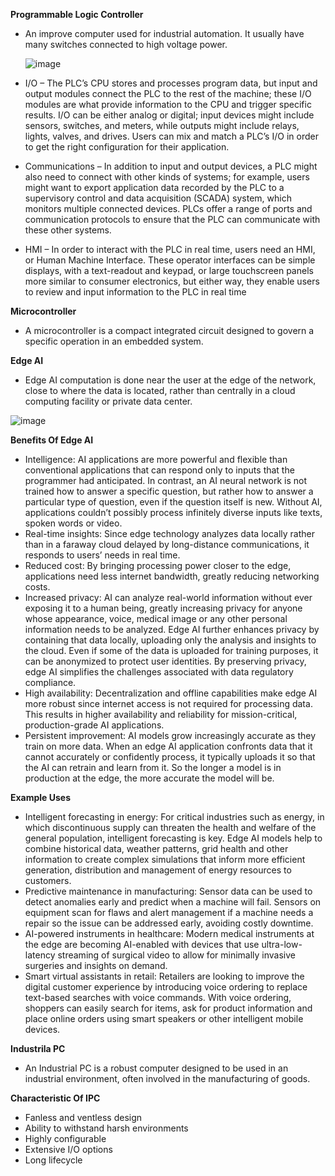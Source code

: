 **Programmable Logic Controller**
 -  An improve computer used for industrial automation. It usually have many switches connected to high voltage power. 
 
      ![image](https://user-images.githubusercontent.com/80021420/159632611-442544f5-939a-472b-a7a2-1523a067e67b.png)
               
-   I/O – The PLC’s CPU stores and processes program data, but input and output modules connect the PLC to the rest of the machine; these I/O modules are what provide information to the CPU and trigger specific results. I/O can be either analog or digital; input devices might include sensors, switches, and meters, while outputs might include relays, lights, valves, and drives. Users can mix and match a PLC’s I/O in order to get the right configuration for their application.
-   Communications – In addition to input and output devices, a PLC might also need to connect with other kinds of systems; for example, users might want to export application data recorded by the PLC to a supervisory control and data acquisition (SCADA) system, which monitors multiple connected devices. PLCs offer a range of ports and communication protocols to ensure that the PLC can communicate with these other systems.
-   HMI – In order to interact with the PLC in real time, users need an HMI, or Human Machine Interface. These operator interfaces can be simple displays, with a text-readout and keypad, or large touchscreen panels more similar to consumer electronics, but either way, they enable users to review and input information to the PLC in real time

**Microcontroller**
- A microcontroller is a compact integrated circuit designed to govern a specific operation in an embedded system.

**Edge AI**
- Edge AI computation is done near the user at the edge of the network, close to where the data is located, rather than centrally in a cloud computing facility or private data center.

 ![image](https://user-images.githubusercontent.com/80021420/159633847-b6252836-ac3d-46cc-bef3-fb4c5cff4b3a.png)


**Benefits Of Edge AI**
- Intelligence: AI applications are more powerful and flexible than conventional applications that can respond only to inputs that the programmer had anticipated. In contrast, an AI neural network is not trained how to answer a specific question, but rather how to answer a particular type of question, even if the question itself is new. Without AI, applications couldn’t possibly process infinitely diverse inputs like texts, spoken words or video.
- Real-time insights: Since edge technology analyzes data locally rather than in a faraway cloud delayed by long-distance communications, it responds to users’ needs in real time.
- Reduced cost: By bringing processing power closer to the edge, applications need less internet bandwidth, greatly reducing networking costs.
- Increased privacy: AI can analyze real-world information without ever exposing it to a human being, greatly increasing privacy for anyone whose appearance, voice, medical image or any other personal information needs to be analyzed. Edge AI further enhances privacy by containing that data locally, uploading only the analysis and insights to the cloud. Even if some of the data is uploaded for training purposes, it can be anonymized to protect user identities. By preserving privacy, edge AI simplifies the challenges associated with data regulatory compliance.
- High availability: Decentralization and offline capabilities make edge AI more robust since internet access is not required for processing data. This results in higher availability and reliability for mission-critical, production-grade AI applications.
- Persistent improvement: AI models grow increasingly accurate as they train on more data. When an edge AI application confronts data that it cannot accurately or confidently process, it typically uploads it so that the AI can retrain and learn from it. So the longer a model is in production at the edge, the more accurate the model will be.

**Example Uses**
- Intelligent forecasting in energy: For critical industries such as energy, in which discontinuous supply can threaten the health and welfare of the general population, intelligent forecasting is key. Edge AI models help to combine historical data, weather patterns, grid health and other information to create complex simulations that inform more efficient generation, distribution and management of energy resources to customers.
- Predictive maintenance in manufacturing: Sensor data can be used to detect anomalies early and predict when a machine will fail. Sensors on equipment scan for flaws and alert management if a machine needs a repair so the issue can be addressed early, avoiding costly downtime.
- AI-powered instruments in healthcare: Modern medical instruments at the edge are becoming AI-enabled with devices that use ultra-low-latency streaming of surgical video to allow for minimally invasive surgeries and insights on demand.
- Smart virtual assistants in retail: Retailers are looking to improve the digital customer experience by introducing voice ordering to replace text-based searches with voice commands. With voice ordering, shoppers can easily search for items, ask for product information and place online orders using smart speakers or other intelligent mobile devices.

**Industrila PC**
- An Industrial PC is a robust computer designed to be used in an industrial environment, often involved in the manufacturing of goods.

**Characteristic Of IPC**
- Fanless and ventless design
- Ability to withstand harsh environments
- Highly configurable
- Extensive I/O options
- Long lifecycle
